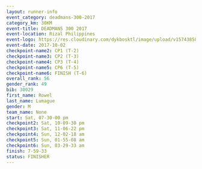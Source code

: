 ```yaml
---
layout: runner-info 
event_category: deadmans-300-2017 
category_km: 30KM 
event-title: DEADMANS 300 2017 
event-location: Rizal Philippines 
event-logo: https://res.cloudinary.com/dykbosktl/image/upload/v1574385898/Logo/2017-DM300-Logo_ljecaw.jpg 
event-date: 2017-10-02 
checkpoint-name2: CP1 (T-2) 
checkpoint-name3: CP2 (T-3) 
checkpoint-name4: CP3 (T-4) 
checkpoint-name5: CP6 (T-5) 
checkpoint-name6: FINISH (T-6) 
overall_rank: 56
gender_rank: 49
bib: 30029
first_name: Rowel
last_name: Lumague
gender: M
team_name: None
start: Sat, 07-30-00 pm
checkpoint2: Sat, 10-09-30 pm
checkpoint3: Sat, 11-06-22 pm
checkpoint4: Sun, 12-02-18 am
checkpoint5: Sun, 01-55-08 am
checkpoint6: Sun, 03-29-33 am
finish: 7-59-33
status: FINISHER
---
```

